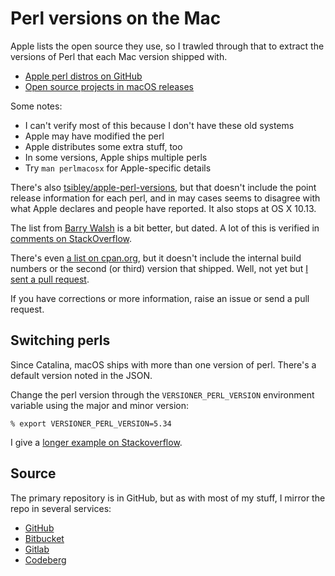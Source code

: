# Perl versions on the Mac

Apple lists the open source they use, so I trawled through that to
extract the versions of Perl that each Mac version shipped with.

* [Apple perl distros on GitHub](https://github.com/apple-oss-distributions/perl)
* [Open source projects in macOS releases](https://opensource.apple.com/releases/)

Some notes:

* I can't verify most of this because I don't have these old systems
* Apple may have modified the perl
* Apple distributes some extra stuff, too
* In some versions, Apple ships multiple perls
* Try `man perlmacosx` for Apple-specific details

There's also
[tsibley/apple-perl-versions](https://github.com/tsibley/apple-perl-versions),
but that doesn't include the point release information for
each perl, and in may cases seems to disagree with what Apple declares
and people have reported. It also stops at OS X 10.13.

The list from
[Barry Walsh](https://transfixedbutnotdead.com/2010/02/03/perl-and-mac-os-x-versions/)
is a bit better, but dated. A lot of this is verified in
[comments on StackOverflow](https://stackoverflow.com/questions/2092944/how-can-i-find-out-which-perl-version-was-available-on-older-mac-os-x-versions).

There's even [a list on cpan.org](https://www.cpan.org/ports/binaries.html#mac_osx),
but it doesn't include the internal build numbers or the second (or
third) version that shipped. Well, not yet but [I sent a pull request](https://github.com/perlorg/cpanorg/pull/52).

If you have corrections or more information, raise an issue or send a
pull request.

## Switching perls

Since Catalina, macOS ships with more than one version of perl. There's
a default version noted in the JSON.

Change the perl version through the `VERSIONER_PERL_VERSION` environment
variable using the major and minor version:

	% export VERSIONER_PERL_VERSION=5.34

I give a [longer example on Stackoverflow](https://stackoverflow.com/a/75968566/2766176).

## Source

The primary repository is in GitHub, but as with most of my stuff, I
mirror the repo in several services:

* [GitHub](https://github.com/briandfoy/mac-perl-versions)
* [Bitbucket](https://bitbucket.org/briandfoy/mac-perl-versions/)
* [Gitlab](https://gitlab.com/briandfoy/mac-perl-versions)
* [Codeberg](https://codeberg.org/briandfoy/mac-perl-versions)

